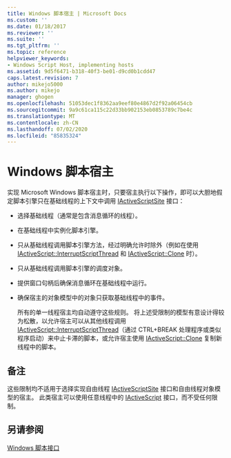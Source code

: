```yaml
---
title: Windows 脚本宿主 | Microsoft Docs
ms.custom: ''
ms.date: 01/18/2017
ms.reviewer: ''
ms.suite: ''
ms.tgt_pltfrm: ''
ms.topic: reference
helpviewer_keywords:
- Windows Script Host, implementing hosts
ms.assetid: 9d5f6471-b318-40f3-be01-d9cd0b1cdd47
caps.latest.revision: 7
author: mikejo5000
ms.author: mikejo
manager: ghogen
ms.openlocfilehash: 51053dec1f8362aa9eef80e4867d2f92a06454cb
ms.sourcegitcommit: 9a9c61ca115c22d33bb902153eb0853789c7be4c
ms.translationtype: MT
ms.contentlocale: zh-CN
ms.lasthandoff: 07/02/2020
ms.locfileid: "85835324"
---
```

# <a name="windows-script-hosts"></a>Windows 脚本宿主
实现 Microsoft Windows 脚本宿主时，只要宿主执行以下操作，即可以大胆地假定脚本引擎只在基础线程的上下文中调用 [IActiveScriptSite](../winscript/reference/iactivescriptsite.md) 接口：  
  
- 选择基础线程（通常是包含消息循环的线程）。  
  
- 在基础线程中实例化脚本引擎。  
  
- 只从基础线程调用脚本引擎方法，经过明确允许时除外（例如在使用 [IActiveScript::InterruptScriptThread](../winscript/reference/iactivescript-interruptscriptthread.md) 和 [IActiveScript::Clone](../winscript/reference/iactivescript-clone.md) 时）。  
  
- 只从基础线程调用脚本引擎的调度对象。  
  
- 提供窗口句柄后确保消息循环在基础线程中运行。  
  
- 确保宿主的对象模型中的对象只获取基础线程中的事件。  
  
  所有的单一线程宿主均自动遵守这些规则。 将上述受限制的模型有意设计得较为松散，以允许宿主可以从其他线程调用 [IActiveScript::InterruptScriptThread](../winscript/reference/iactivescript-interruptscriptthread.md)（通过 CTRL+BREAK 处理程序或类似程序启动）来中止卡滞的脚本，或允许宿主使用 [IActiveScript::Clone](../winscript/reference/iactivescript-clone.md) 复制新线程中的脚本。  
  
## <a name="remarks"></a>备注  
 这些限制均不适用于选择实现自由线程 [IActiveScriptSite](../winscript/reference/iactivescriptsite.md) 接口和自由线程对象模型的宿主。 此类宿主可以使用任意线程中的 [IActiveScript](../winscript/reference/iactivescript.md) 接口，而不受任何限制。  
  
## <a name="see-also"></a>另请参阅  
 [Windows 脚本接口](../winscript/windows-script-interfaces.md)